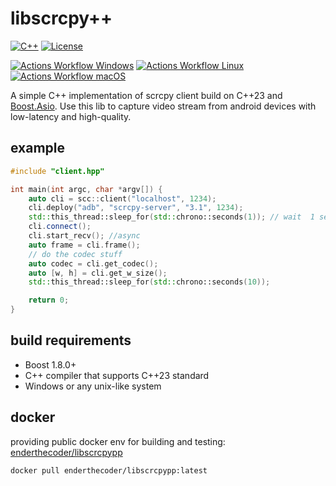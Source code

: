 # libscrcpy++

[![C++](https://img.shields.io/badge/C++-23-blue)](https://en.cppreference.com/w/cpp/23)
[![License](https://img.shields.io/badge/License-MIT-blue)](LICENSE)

[![Actions Workflow Windows](https://github.com/deniskovalchuk/ftp-client/actions/workflows/windows.yml/badge.svg)](https://github.com/deniskovalchuk/ftp-client/actions/workflows/windows.yml)
[![Actions Workflow Linux](https://github.com/deniskovalchuk/ftp-client/actions/workflows/linux.yml/badge.svg)](https://github.com/deniskovalchuk/ftp-client/actions/workflows/linux.yml)
[![Actions Workflow macOS](https://github.com/deniskovalchuk/ftp-client/actions/workflows/macos.yml/badge.svg)](https://github.com/deniskovalchuk/ftp-client/actions/workflows/macos.yml)

A simple C++ implementation of scrcpy client build on C++23
and [Boost.Asio](https://www.boost.org/doc/libs/1_87_0/doc/html/boost_asio.html). Use this lib to capture video stream
from android devices with low-latency
and high-quality.

## example

```c++
#include "client.hpp"

int main(int argc, char *argv[]) {
    auto cli = scc::client("localhost", 1234);
    cli.deploy("adb", "scrcpy-server", "3.1", 1234);
    std::this_thread::sleep_for(std::chrono::seconds(1)); // wait  1 sec for scrcpy server to start up
    cli.connect();
    cli.start_recv(); //async
    auto frame = cli.frame();
    // do the codec stuff
    auto codec = cli.get_codec();
    auto [w, h] = cli.get_w_size();
    std::this_thread::sleep_for(std::chrono::seconds(10));

    return 0;
}
```

## build requirements

- Boost 1.8.0+
- C++ compiler that supports C++23 standard
- Windows or any unix-like system

## docker

providing public docker env for building and testing: [enderthecoder/libscrcpypp](https://hub.docker.com/repository/docker/enderthecoder/libscrcpypp)
```shell
docker pull enderthecoder/libscrcpypp:latest
```